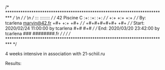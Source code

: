 /* ************************************************************************** */ \n
/*                                                                            */ \n
/*                                                        :::      ::::::::   */
/*   42 Piscine C                                       :+:      :+:    :+:   */
/*                                                    +:+ +:+         +:+     */
/*   By: tcarlena <marvin@42.fr>                    +#+  +:+       +#+        */
/*                                                +#+#+#+#+#+   +#+           */
/*   Start: 2020/02/24 11:00:00 by tcarlena            #+#    #+#             */
/*   End:   2020/03/20 23:42:00 by tcarlena           ###   ########.fr       */
/*                                                                            */
/* ************************************************************************** */

4 weeks intensive in association with 21-schiil.ru

Results:
